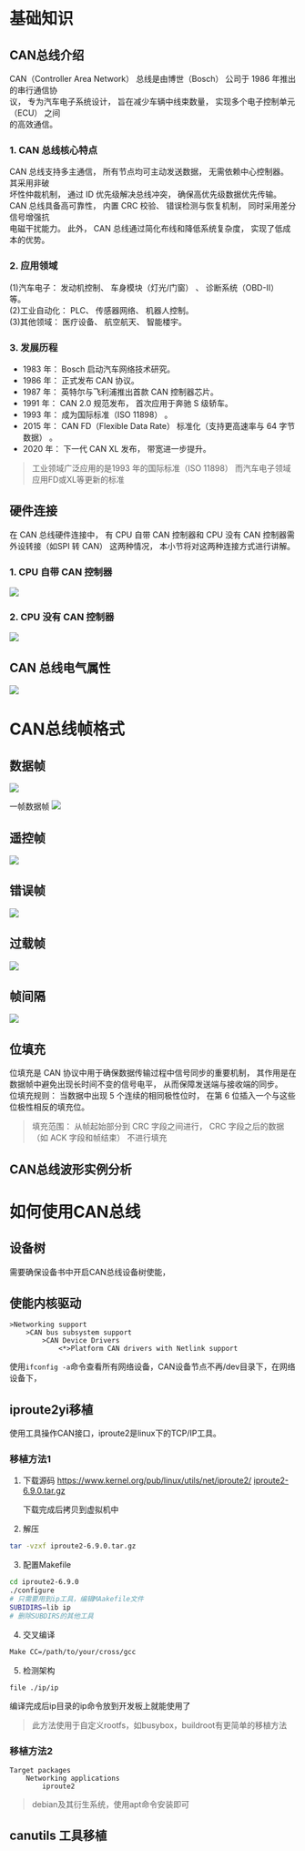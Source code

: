 # 基础知识
## CAN总线介绍
CAN（Controller Area Network） 总线是由博世（Bosch） 公司于 1986 年推出的串行通信协  
议， 专为汽车电子系统设计， 旨在减少车辆中线束数量， 实现多个电子控制单元（ECU） 之间  
的高效通信。
### 1. CAN 总线核心特点   
CAN 总线支持多主通信， 所有节点均可主动发送数据， 无需依赖中心控制器。 其采用非破  
坏性仲裁机制， 通过 ID 优先级解决总线冲突， 确保高优先级数据优先传输。  
CAN 总线具备高可靠性， 内置 CRC 校验、 错误检测与恢复机制， 同时采用差分信号增强抗  
电磁干扰能力。 此外， CAN 总线通过简化布线和降低系统复杂度， 实现了低成本的优势。  
### 2. 应用领域  
(1)汽车电子： 发动机控制、 车身模块（灯光/门窗） 、 诊断系统（OBD-II） 等。  
(2)工业自动化： PLC、 传感器网络、 机器人控制。  
(3)其他领域： 医疗设备、 航空航天、 智能楼宇。  
### 3. 发展历程  
- 1983 年： Bosch 启动汽车网络技术研究。  
- 1986 年： 正式发布 CAN 协议。  
- 1987 年： 英特尔与飞利浦推出首款 CAN 控制器芯片。  
- 1991 年： CAN 2.0 规范发布， 首次应用于奔驰 S 级轿车。  
- 1993 年： 成为国际标准（ISO 11898） 。  
- 2015 年： CAN FD（Flexible Data Rate） 标准化（支持更高速率与 64 字节数据） 。  
- 2020 年： 下一代 CAN XL 发布， 带宽进一步提升。

> 工业领域广泛应用的是1993 年的国际标准（ISO 11898） 
> 而汽车电子领域应用FD或XL等更新的标准

## 硬件连接
在 CAN 总线硬件连接中， 有 CPU 自带 CAN 控制器和 CPU 没有 CAN 控制器需外设转接（如SPI 转 CAN） 这两种情况， 本小节将对这两种连接方式进行讲解。

### 1. CPU 自带 CAN 控制器
![](../../image/CAN-1756221161730.webp)

### 2. CPU 没有 CAN 控制器

![](../../image/CAN-1756221151876.webp)

## CAN 总线电气属性

![](../../image/CAN-1756221296987.webp)
# CAN总线帧格式
## 数据帧
![](../../image/CAN-1756221317988.webp)

一帧数据帧
![](../../image/CAN-1756309503448.webp)

## 遥控帧
![](../../image/CAN-1756221332889.webp)
## 错误帧
![](../../image/CAN-1756221346363.webp)
## 过载帧
![](../../image/CAN-1756221355131.webp)
## 帧间隔
![](../../image/CAN-1756221363146.webp)
## 位填充
位填充是 CAN 协议中用于确保数据传输过程中信号同步的重要机制， 其作用是在数据帧中避免出现长时间不变的信号电平， 从而保障发送端与接收端的同步。  
位填充规则： 当数据中出现 5 个连续的相同极性位时， 在第 6 位插入一个与这些位极性相反的填充位。

>填充范围： 从帧起始部分到 CRC 字段之间进行， CRC 字段之后的数据（如 ACK 字段和帧结束） 不进行填充



## CAN总线波形实例分析

# 如何使用CAN总线
## 设备树
需要确保设备书中开启CAN总线设备树使能，
## 使能内核驱动
```Kconfig
>Networking support
	>CAN bus subsystem support
		>CAN Device Drivers
			<*>Platform CAN drivers with Netlink support
```


使用`ifconfig -a`命令查看所有网络设备，CAN设备节点不再/dev目录下，在网络设备下，
## iproute2yi移植
使用工具操作CAN接口，iproute2是linux下的TCP/IP工具。
### 移植方法1
1. 下载源码
	https://www.kernel.org/pub/linux/utils/net/iproute2/ 
	[iproute2-6.9.0.tar.gz](https://www.kernel.org/pub/linux/utils/net/iproute2/iproute2-6.9.0.tar.gz)
	
	下载完成后拷贝到虚拟机中
2. 解压
```sh
tar -vzxf iproute2-6.9.0.tar.gz
```
3. 配置Makefile
```sh
cd iproute2-6.9.0
./configure
# 只需要用到ip工具，编辑MAakefile文件
SUBIDIRS=lib ip
# 删除SUBDIRS的其他工具
```
4. 交叉编译
```sh
Make CC=/path/to/your/cross/gcc
```
5. 检测架构
```
file ./ip/ip
```
编译完成后ip目录的ip命令放到开发板上就能使用了
> 此方法使用于自定义rootfs，如busybox，buildroot有更简单的移植方法

### 移植方法2
```Kconfig
Target packages
	Networking applications
		iproute2
```
>debian及其衍生系统，使用apt命令安装即可

## canutils 工具移植


